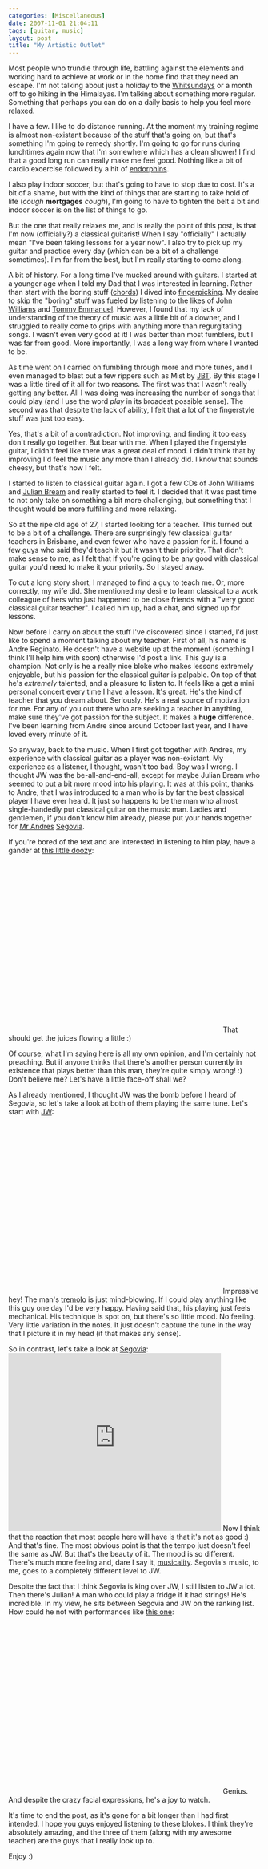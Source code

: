 ```yaml
---
categories: [Miscellaneous]
date: 2007-11-01 21:04:11
tags: [guitar, music]
layout: post
title: "My Artistic Outlet"
---
```

Most people who trundle through life, battling against the elements and working hard to achieve at work or in the home find that they need an escape. I'm not talking about just a holiday to the <a href="http://www.whitsundaytourism.com/" title="Whitsundays">Whitsundays</a> or a month off to go hiking in the Himalayas. I'm talking about something more regular. Something that perhaps you can do on a daily basis to help you feel more relaxed.

I have a few. I like to do distance running. At the moment my training regime is almost non-existant because of the stuff that's going on, but that's something I'm going to remedy shortly. I'm going to go for runs during lunchtimes again now that I'm somewhere which has a clean shower! I find that a good long run can really make me feel good. Nothing like a bit of cardio excercise followed by a hit of <a href="http://en.wikipedia.org/wiki/Endorphin" title="Endorphin">endorphins</a>.

<!--more-->

I also play indoor soccer, but that's going to have to stop due to cost. It's a bit of a shame, but with the kind of things that are starting to take hold of life (*cough* <strong>mortgages</strong> *cough*), I'm going to have to tighten the belt a bit and indoor soccer is on the list of things to go.

But the one that really relaxes me, and is really the point of this post, is that I'm now (officially?) a classical guitarist! When I say "officially" I actually mean "I've been taking lessons for a year now". I also try to pick up my guitar and practice every day (which can be a bit of a challenge sometimes). I'm far from the best, but I'm really starting to come along.

A bit of history. For a long time I've mucked around with guitars. I started at a younger age when I told my Dad that I was interested in learning. Rather than start with the boring stuff (<a href="http://en.wikipedia.org/wiki/Chord_(music)" title="Chord (music)">chords</a>) I dived into <a href="http://en.wikipedia.org/wiki/Fingerpicking" title="Fingerstyle Guitar">fingerpicking</a>. My desire to skip the "boring" stuff was fueled by listening to the likes of <a href="http://en.wikipedia.org/wiki/John_Williams_%28guitarist%29" title="John Williams (guitarist)">John Williams</a> and <a href="http://en.wikipedia.org/wiki/Tommy_emmanuel" title="Tommy Emmanuel">Tommy Emmanuel</a>. However, I found that my lack of understanding of the theory of music was a little bit of a downer, and I struggled to really come to grips with anything more than regurgitating songs. I wasn't even very good at it! I was better than most fumblers, but I was far from good. More importantly, I was a long way from where I wanted to be.

As time went on I carried on fumbling through more and more tunes, and I even managed to blast out a few rippers such as Mist by <a href="http://www.johnbutlertrio.com/" title="John Butler Trio">JBT</a>. By this stage I was a little tired of it all for two reasons. The first was that I wasn't really getting any better. All I was doing was increasing the number of songs that I could play (and I use the word <em>play</em> in its broadest possible sense). The second was that despite the lack of ability, I felt that a lot of the fingerstyle stuff was just too easy.

Yes, that's a bit of a contradiction. Not improving, and finding it too easy don't really go together. But bear with me. When I played the fingerstyle guitar, I didn't feel like there was a great deal of mood. I didn't think that by improving I'd feel the music any more than I already did. I know that sounds cheesy, but that's how I felt.

I started to listen to classical guitar again. I got a few CDs of John Williams and <a href="http://en.wikipedia.org/wiki/Julian_Bream" title="Julian Bream">Julian Bream</a> and really started to feel it. I decided that it was past time to not only take on something a bit more challenging, but something that I thought would be more fulfilling and more relaxing.

So at the ripe old age of 27, I started looking for a teacher. This turned out to be a bit of a challenge. There are surprisingly few classical guitar teachers in Brisbane, and even fewer who have a passion for it. I found a few guys who said they'd teach it but it wasn't their priority. That didn't make sense to me, as I felt that if you're going to be any good with classical guitar you'd need to make it your priority. So I stayed away.

To cut a long story short, I managed to find a guy to teach me. Or, more correctly, my wife did. She mentioned my desire to learn classical to a work colleague of hers who just happened to be close friends with a "very good classical guitar teacher". I called him up, had a chat, and signed up for lessons.

Now before I carry on about the stuff I've discovered since I started, I'd just like to spend a moment talking about my teacher. First of all, his name is Andre Reginato. He doesn't have a website up at the moment (something I think I'll help him with soon) otherwise I'd post a link. This guy is a champion. Not only is he a really nice bloke who makes lessons extremely enjoyable, but his passion for the classical guitar is palpable. On top of that he's <em>extremely</em> talented, and a pleasure to listen to. It feels like a get a mini personal concert every time I have a lesson. It's great. He's the kind of teacher that you dream about. Seriously. He's a real source of motivation for me. For any of you out there who are seeking a teacher in anything, make sure they've got passion for the subject. It makes a <strong>huge</strong> difference. I've been learning from Andre since around October last year, and I have loved every minute of it.

So anyway, back to the music. When I first got together with Andres, my experience with classical guitar as a player was non-existant. My experience as a listener, I thought, wasn't too bad. Boy was I wrong. I thought JW was the be-all-and-end-all, except for maybe Julian Bream who seemed to put a bit more mood into his playing. It was at this point, thanks to Andre, that I was introduced to a man who is by far the best classical player I have ever heard. It just so happens to be the man who almost single-handedly put classical guitar on the music man. Ladies and gentlemen, if you don't know him already, please put your hands together for <a href="http://en.wikipedia.org/wiki/Andr%C3%A9s_Segovia" title="Andres Segovia @ Wikipedia">Mr Andres</a> <a href="http://www.classicalguitar.net/artists/segovia/" title="Andres Segovia">Segovia</a>.

If you're bored of the text and are interested in listening to him play, have a gander at <a href="http://www.youtube.com/watch?v=h7hAMYPgiqU" title="Andres Segovia">this little doozy</a>:
<object width="425" height="355"><param name="movie" value="http://www.youtube.com/v/h7hAMYPgiqU"></param><param name="wmode" value="transparent"></param><embed src="http://www.youtube.com/v/h7hAMYPgiqU" type="application/x-shockwave-flash" wmode="transparent" width="425" height="355"></embed></object>
That should get the juices flowing a little :)

Of course, what I'm saying here is all my own opinion, and I'm certainly not preaching. But if anyone thinks that there's another person currently in existence that plays better than this man, they're quite simply wrong! :) Don't believe me? Let's have a little face-off shall we?

As I already mentioned, I thought JW was the bomb before I heard of Segovia, so let's take a look at both of them playing the same tune. Let's start with <a href="http://www.youtube.com/watch?v=oEfFbuT3I6A" title="Asturias">JW</a>:
<object width="425" height="355"><param name="movie" value="http://www.youtube.com/v/oEfFbuT3I6A"></param><param name="wmode" value="transparent"></param><embed src="http://www.youtube.com/v/oEfFbuT3I6A" type="application/x-shockwave-flash" wmode="transparent" width="425" height="355"></embed></object>
Impressive hey! The man's <a href="http://en.wikipedia.org/wiki/Tremolo" title="Tremolo">tremolo</a> is just mind-blowing. If I could play anything like this guy one day I'd be very happy. Having said that, his playing just feels mechanical. His technique is spot on, but there's so little mood. No feeling. Very little variation in the notes. It just doesn't capture the tune in the way that I picture it in my head (if that makes any sense).

So in contrast, let's take a look at <a href="http://www.youtube.com/watch?v=iaaXr1AjQb8" title="Leyenda">Segovia</a>:
<object width="425" height="355"><param name="movie" value="http://www.youtube.com/v/iaaXr1AjQb8"></param><param name="wmode" value="transparent"></param><embed src="http://www.youtube.com/v/iaaXr1AjQb8" type="application/x-shockwave-flash" wmode="transparent" width="425" height="355"></embed></object>
Now I think that the reaction that most people here will have is that it's not as good :) And that's fine. The most obvious point is that the tempo just doesn't feel the same as JW. But that's the beauty of it. The mood is so different. There's much more feeling and, dare I say it, <a href="http://en.wikipedia.org/wiki/Musicality" title="Musicality">musicality</a>. Segovia's music, to me, goes to a completely different level to JW.

Despite the fact that I think Segovia is king over JW, I still listen to JW a lot. Then there's Julian! A man who could play a fridge if it had strings! He's incredible. In my view, he sits between Segovia and JW on the ranking list. How could he not with performances like <a href="http://www.youtube.com/watch?v=SbW4rYYKxhg" title="Julian Bream - Villa Lobos">this one</a>:
<object width="425" height="355"><param name="movie" value="http://www.youtube.com/v/SbW4rYYKxhg"></param><param name="wmode" value="transparent"></param><embed src="http://www.youtube.com/v/SbW4rYYKxhg" type="application/x-shockwave-flash" wmode="transparent" width="425" height="355"></embed></object>
Genius. And despite the crazy facial expressions, he's a joy to watch.

It's time to end the post, as it's gone for a bit longer than I had first intended. I hope you guys enjoyed listening to these blokes. I think they're absolutely amazing, and the three of them (along with my awesome teacher) are the guys that I really look up to.

Enjoy :)
